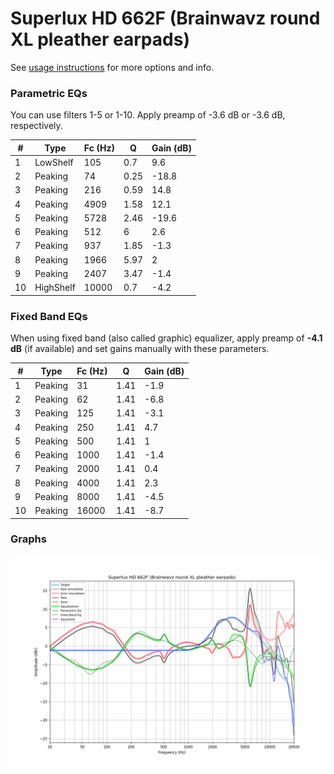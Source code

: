 # Superlux HD 662F (Brainwavz round XL pleather earpads)
See [usage instructions](https://github.com/jaakkopasanen/AutoEq#usage) for more options and info.

### Parametric EQs
You can use filters 1-5 or 1-10. Apply preamp of -3.6 dB or -3.6 dB, respectively.

|   # | Type      |   Fc (Hz) |    Q |   Gain (dB) |
|-----|-----------|-----------|------|-------------|
|   1 | LowShelf  |       105 | 0.7  |         9.6 |
|   2 | Peaking   |        74 | 0.25 |       -18.8 |
|   3 | Peaking   |       216 | 0.59 |        14.8 |
|   4 | Peaking   |      4909 | 1.58 |        12.1 |
|   5 | Peaking   |      5728 | 2.46 |       -19.6 |
|   6 | Peaking   |       512 | 6    |         2.6 |
|   7 | Peaking   |       937 | 1.85 |        -1.3 |
|   8 | Peaking   |      1966 | 5.97 |         2   |
|   9 | Peaking   |      2407 | 3.47 |        -1.4 |
|  10 | HighShelf |     10000 | 0.7  |        -4.2 |

### Fixed Band EQs
When using fixed band (also called graphic) equalizer, apply preamp of **-4.1 dB** (if available) and set gains manually with these parameters.

|   # | Type    |   Fc (Hz) |    Q |   Gain (dB) |
|-----|---------|-----------|------|-------------|
|   1 | Peaking |        31 | 1.41 |        -1.9 |
|   2 | Peaking |        62 | 1.41 |        -6.8 |
|   3 | Peaking |       125 | 1.41 |        -3.1 |
|   4 | Peaking |       250 | 1.41 |         4.7 |
|   5 | Peaking |       500 | 1.41 |         1   |
|   6 | Peaking |      1000 | 1.41 |        -1.4 |
|   7 | Peaking |      2000 | 1.41 |         0.4 |
|   8 | Peaking |      4000 | 1.41 |         2.3 |
|   9 | Peaking |      8000 | 1.41 |        -4.5 |
|  10 | Peaking |     16000 | 1.41 |        -8.7 |

### Graphs
![](./Superlux%20HD%20662F%20(Brainwavz%20round%20XL%20pleather%20earpads).png)
